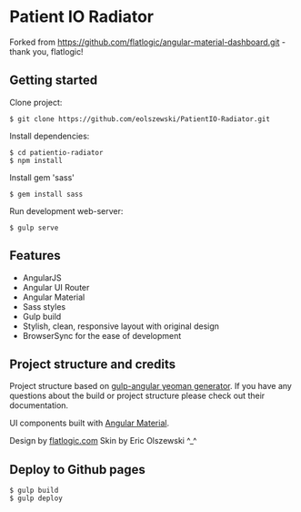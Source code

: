 # Patient IO Radiator

Forked from https://github.com/flatlogic/angular-material-dashboard.git - thank you, flatlogic!

## Getting started

Clone project:

    $ git clone https://github.com/eolszewski/PatientIO-Radiator.git

Install dependencies:

    $ cd patientio-radiator
    $ npm install

Install gem 'sass'

    $ gem install sass
    
Run development web-server:

    $ gulp serve

## Features

* AngularJS
* Angular UI Router
* Angular Material
* Sass styles
* Gulp build
* Stylish, clean, responsive layout with original design
* BrowserSync for the ease of development

## Project structure and credits

Project structure based on [gulp-angular yeoman generator](https://github.com/Swiip/generator-gulp-angular).
If you have any questions about the build or project structure please check out their documentation.

UI components built with [Angular Material](https://material.angularjs.org/).

Design by [flatlogic.com](http://flatlogic.com/)
Skin by Eric Olszewski ^_^

## Deploy to Github pages  
  
    $ gulp build
    $ gulp deploy
